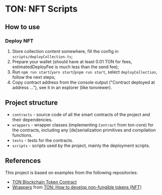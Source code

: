 # TON: NFT Scripts

## How to use

### Deploy NFT

1. Store collection content somewhere, fill the config in `scripts/deployCollection.ts`; 
2. Prepare your wallet (should have at least 0.01 TON for fees, estimatedDeployFee is much less than the send fee);
3. Run `npm run start`/`yarn start`/`pnpm run start`, select `deployCollection`, follow the next steps;
4. Copy contract address from the console output ("Contract deployed at address ..."), see it in an explorer (like tonviewer).

## Project structure

-   `contracts` - source code of all the smart contracts of the project and their dependencies.
-   `wrappers` - wrapper classes (implementing `Contract` from ton-core) for the contracts, including any [de]serialization primitives and compilation functions.
-   `tests` - tests for the contracts.
-   `scripts` - scripts used by the project, mainly the deployment scripts.

## References

This project is based on examples from the following repositories:

- [TON Blockchain Token Contract](https://github.com/ton-blockchain/token-contract/tree/main)
- [Wrappers](https://github.com/chainstacklabs/ton-nft-tutorial-1) from [TON: How to develop non-fungible tokens (NFT)](https://docs.chainstack.com/docs/ton-how-to-develop-non-fungible-tokens)
